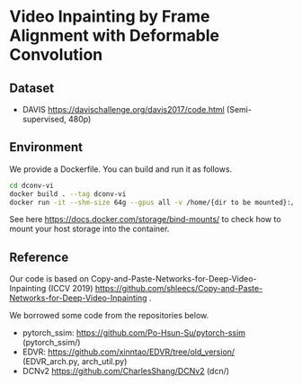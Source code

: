 # Video Inpainting by Frame Alignment with Deformable Convolution

## Dataset
- DAVIS https://davischallenge.org/davis2017/code.html (Semi-supervised, 480p)

## Environment

We provide a Dockerfile. You can build and run it as follows.

```sh
cd dconv-vi
docker build . --tag dconv-vi
docker run -it --shm-size 64g --gpus all -v /home/{dir to be mounted}:/mnt dconv-vi bash
```
See here https://docs.docker.com/storage/bind-mounts/ to check how to mount your host storage into the container.

## Reference
Our code is based on Copy-and-Paste-Networks-for-Deep-Video-Inpainting (ICCV 2019) https://github.com/shleecs/Copy-and-Paste-Networks-for-Deep-Video-Inpainting .

We borrowed some code from the repositories below.
- pytorch_ssim: https://github.com/Po-Hsun-Su/pytorch-ssim (pytorch_ssim/)
- EDVR: https://github.com/xinntao/EDVR/tree/old_version/ (EDVR_arch.py, arch_util.py)
- DCNv2 https://github.com/CharlesShang/DCNv2 (dcn/)
